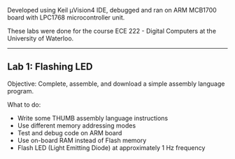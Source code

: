 Developed using Keil μVision4 IDE, debugged and ran on ARM MCB1700 board with LPC1768 microcontroller unit.

These labs were done for the course ECE 222 - Digital Computers at the University of Waterloo.

-----------------------------------------------------------------------------------------------------------------------------
Lab 1: Flashing LED
-----------------------------------------------------------------------------------------------------------------------------
Objective: Complete, assemble, and download a simple assembly language program.

What to do: 
- Write some THUMB assembly language instructions
- Use different memory addressing modes
- Test and debug code on ARM board
- Use on-board RAM instead of Flash memory
- Flash LED (Light Emitting Diode) at approximately 1 Hz frequency
